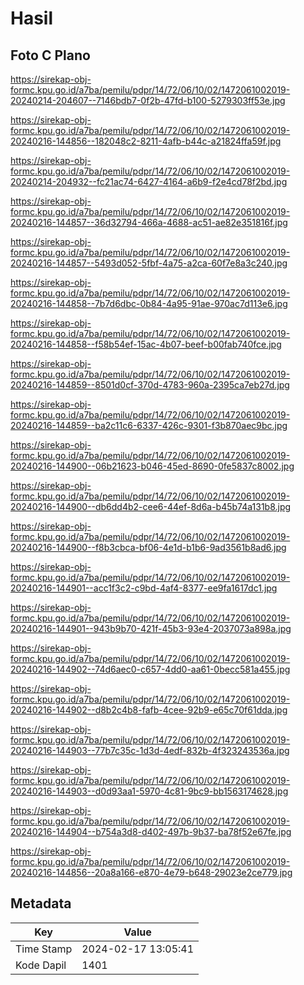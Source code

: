 # Hasil

## Foto C Plano

https://sirekap-obj-formc.kpu.go.id/a7ba/pemilu/pdpr/14/72/06/10/02/1472061002019-20240214-204607--7146bdb7-0f2b-47fd-b100-5279303ff53e.jpg

https://sirekap-obj-formc.kpu.go.id/a7ba/pemilu/pdpr/14/72/06/10/02/1472061002019-20240216-144856--182048c2-8211-4afb-b44c-a21824ffa59f.jpg

https://sirekap-obj-formc.kpu.go.id/a7ba/pemilu/pdpr/14/72/06/10/02/1472061002019-20240214-204932--fc21ac74-6427-4164-a6b9-f2e4cd78f2bd.jpg

https://sirekap-obj-formc.kpu.go.id/a7ba/pemilu/pdpr/14/72/06/10/02/1472061002019-20240216-144857--36d32794-466a-4688-ac51-ae82e351816f.jpg

https://sirekap-obj-formc.kpu.go.id/a7ba/pemilu/pdpr/14/72/06/10/02/1472061002019-20240216-144857--5493d052-5fbf-4a75-a2ca-60f7e8a3c240.jpg

https://sirekap-obj-formc.kpu.go.id/a7ba/pemilu/pdpr/14/72/06/10/02/1472061002019-20240216-144858--7b7d6dbc-0b84-4a95-91ae-970ac7d113e6.jpg

https://sirekap-obj-formc.kpu.go.id/a7ba/pemilu/pdpr/14/72/06/10/02/1472061002019-20240216-144858--f58b54ef-15ac-4b07-beef-b00fab740fce.jpg

https://sirekap-obj-formc.kpu.go.id/a7ba/pemilu/pdpr/14/72/06/10/02/1472061002019-20240216-144859--8501d0cf-370d-4783-960a-2395ca7eb27d.jpg

https://sirekap-obj-formc.kpu.go.id/a7ba/pemilu/pdpr/14/72/06/10/02/1472061002019-20240216-144859--ba2c11c6-6337-426c-9301-f3b870aec9bc.jpg

https://sirekap-obj-formc.kpu.go.id/a7ba/pemilu/pdpr/14/72/06/10/02/1472061002019-20240216-144900--06b21623-b046-45ed-8690-0fe5837c8002.jpg

https://sirekap-obj-formc.kpu.go.id/a7ba/pemilu/pdpr/14/72/06/10/02/1472061002019-20240216-144900--db6dd4b2-cee6-44ef-8d6a-b45b74a131b8.jpg

https://sirekap-obj-formc.kpu.go.id/a7ba/pemilu/pdpr/14/72/06/10/02/1472061002019-20240216-144900--f8b3cbca-bf06-4e1d-b1b6-9ad3561b8ad6.jpg

https://sirekap-obj-formc.kpu.go.id/a7ba/pemilu/pdpr/14/72/06/10/02/1472061002019-20240216-144901--acc1f3c2-c9bd-4af4-8377-ee9fa1617dc1.jpg

https://sirekap-obj-formc.kpu.go.id/a7ba/pemilu/pdpr/14/72/06/10/02/1472061002019-20240216-144901--943b9b70-421f-45b3-93e4-2037073a898a.jpg

https://sirekap-obj-formc.kpu.go.id/a7ba/pemilu/pdpr/14/72/06/10/02/1472061002019-20240216-144902--74d6aec0-c657-4dd0-aa61-0becc581a455.jpg

https://sirekap-obj-formc.kpu.go.id/a7ba/pemilu/pdpr/14/72/06/10/02/1472061002019-20240216-144902--d8b2c4b8-fafb-4cee-92b9-e65c70f61dda.jpg

https://sirekap-obj-formc.kpu.go.id/a7ba/pemilu/pdpr/14/72/06/10/02/1472061002019-20240216-144903--77b7c35c-1d3d-4edf-832b-4f323243536a.jpg

https://sirekap-obj-formc.kpu.go.id/a7ba/pemilu/pdpr/14/72/06/10/02/1472061002019-20240216-144903--d0d93aa1-5970-4c81-9bc9-bb1563174628.jpg

https://sirekap-obj-formc.kpu.go.id/a7ba/pemilu/pdpr/14/72/06/10/02/1472061002019-20240216-144904--b754a3d8-d402-497b-9b37-ba78f52e67fe.jpg

https://sirekap-obj-formc.kpu.go.id/a7ba/pemilu/pdpr/14/72/06/10/02/1472061002019-20240216-144856--20a8a166-e870-4e79-b648-29023e2ce779.jpg


## Metadata

| Key        | Value               |
| ---------- | ------------------- |
| Time Stamp | 2024-02-17 13:05:41 |
| Kode Dapil | 1401                |



